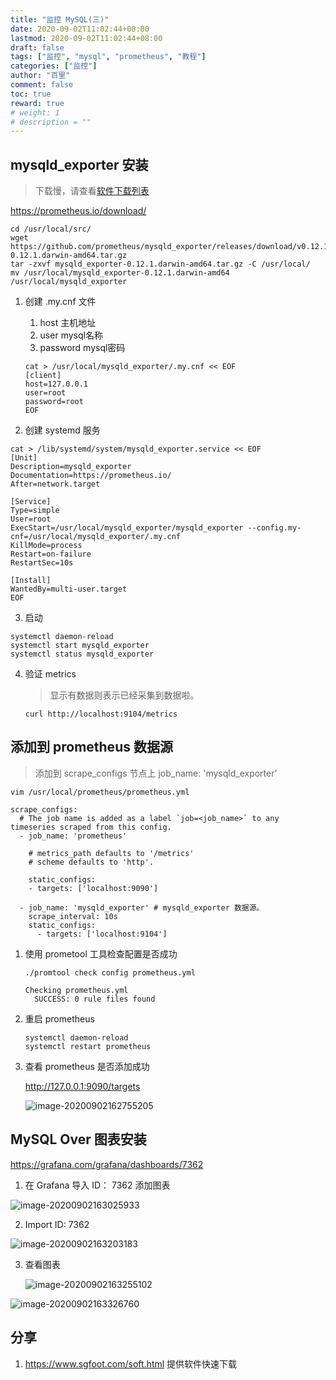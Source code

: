 ```yaml
---
title: "监控 MySQL(三)"
date: 2020-09-02T11:02:44+08:00
lastmod: 2020-09-02T11:02:44+08:00
draft: false
tags: ["监控", "mysql", "prometheus", "教程"]
categories: ["监控"]
author: "百里"
comment: false
toc: true
reward: true
# weight: 1
# description = ""
---
```




## mysqld_exporter 安装

> 下载慢，请查看[软件下载列表](https://www.sgfoot.com/soft.html)

https://prometheus.io/download/

```shell
cd /usr/local/src/
wget https://github.com/prometheus/mysqld_exporter/releases/download/v0.12.1/mysqld_exporter-0.12.1.darwin-amd64.tar.gz
tar -zxvf mysqld_exporter-0.12.1.darwin-amd64.tar.gz -C /usr/local/
mv /usr/local/mysqld_exporter-0.12.1.darwin-amd64 /usr/local/mysqld_exporter
```

1. 创建 .my.cnf 文件

   1. host 主机地址
   2. user mysql名称
   3. password mysql密码

   ```shell
   cat > /usr/local/mysqld_exporter/.my.cnf << EOF
   [client]
   host=127.0.0.1 
   user=root
   password=root
   EOF
   ```

2. 创建 systemd 服务

```shell
cat > /lib/systemd/system/mysqld_exporter.service << EOF
[Unit]
Description=mysqld_exporter
Documentation=https://prometheus.io/
After=network.target

[Service]
Type=simple
User=root
ExecStart=/usr/local/mysqld_exporter/mysqld_exporter --config.my-cnf=/usr/local/mysqld_exporter/.my.cnf
KillMode=process
Restart=on-failure
RestartSec=10s

[Install]
WantedBy=multi-user.target
EOF
```

3. 启动

```shell
systemctl daemon-reload
systemctl start mysqld_exporter
systemctl status mysqld_exporter
```

4. 验证 metrics

   > 显示有数据则表示已经采集到数据啦。

   ```shell
   curl http://localhost:9104/metrics
   ```

## 添加到 prometheus 数据源

> 添加到 scrape_configs 节点上 job_name: 'mysqld_exporter'

```shell
vim /usr/local/prometheus/prometheus.yml

scrape_configs:
  # The job name is added as a label `job=<job_name>` to any timeseries scraped from this config.
  - job_name: 'prometheus'

    # metrics_path defaults to '/metrics'
    # scheme defaults to 'http'.

    static_configs:
    - targets: ['localhost:9090']

  - job_name: 'mysqld_exporter' # mysqld_exporter 数据源。
    scrape_interval: 10s
    static_configs:
      - targets: ['localhost:9104']
```

1. 使用 prometool 工具检查配置是否成功

   ```shell
   ./promtool check config prometheus.yml
   ```

   ```shell
   Checking prometheus.yml
     SUCCESS: 0 rule files found
   ```
   
2. 重启 prometheus 

   ```shell
   systemctl daemon-reload
   systemctl restart prometheus
   ```

3. 查看 prometheus 是否添加成功

   http://127.0.0.1:9090/targets

   ![image-20200902162755205](http://img.sgfoot.com/b/20200902162756.png?imageslim)

## MySQL Over 图表安装

   https://grafana.com/grafana/dashboards/7362

1. 在 Grafana 导入 ID： 7362 添加图表

![image-20200902163025933](http://img.sgfoot.com/b/20200902163027.png?imageslim)

2. Import ID: 7362

![image-20200902163203183](http://img.sgfoot.com/b/20200902163204.png?imageslim)

3. 查看图表

   ![image-20200902163255102](http://img.sgfoot.com/b/20200902163256.png?imageslim)

![image-20200902163326760](http://img.sgfoot.com/b/20200902163327.png?imageslim)



## 分享

1.  https://www.sgfoot.com/soft.html 提供软件快速下载